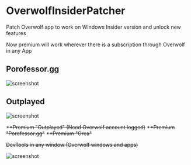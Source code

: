 # OverwolfInsiderPatcher

Patch Overwolf app to work on Windows Insider version and unlock new features

Now premium will work wherever there is a subscription through Overwolf in any App

## Porofessor.gg

![screenshot](https://i.imgur.com/5DDAJde.png)

## Outplayed

![screenshot](https://i.imgur.com/qXAtQJ8.png)



*~~*Premium "Outplayed" (Need Overwolf account logged)~~
*~~*Premium "Porofessor.gg"~~
*~~*Premium "Orca"~~

~~DevTools in any window (Overwolf windows and apps)~~

![screenshot](https://i.imgur.com/17uDpEG.png)

